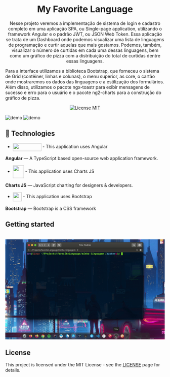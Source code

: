 <h1 align="center">
<br>
<br>
<br>
My Favorite Language
</h1>

<p align="center">Nesse projeto veremos a implementação de sistema de login e cadastro completo em uma aplicação SPA, ou Single-page application, utilizando o framework Angular e o padrão JWT, ou JSON Web Token. Essa aplicação se trata de um Dashboard onde podemos visualizar uma lista de linguagens de programação e curtir aquelas que mais gostamos. Podemos, também, visualizar o número de curtidas em cada uma dessas linguagens, bem como um gráfico de pizza com a distribuição do total de curtidas dentre essas linguagens.

Para a interface utilizamos a biblioteca Bootstrap, que forneceu o sistema de Grid (contêiner, linhas e colunas), o menu superior, as core, o cartão onde mostraremos os dados das linguagens e a estilização dos formulários. Além disso, utilizamos o pacote ngx-toastr para exibir mensagens de sucesso e erro para o usuário e o pacote ng2-charts para a construção do gráfico de pizza.</p>

<p align="center">
  <a href="https://opensource.org/licenses/MIT">
    <img src="https://img.shields.io/badge/License-MIT-blue.svg" alt="License MIT">
  </a>
</p>

[//]: # (Add your gifs/images here:)
<div>
  <img src="IMAGE_1_URL" alt="demo" height="425">
  <img src="IMAGE_2_URL" alt="demo" height="425">
</div>

<div>

## :rocket: Technologies
[//]: # (Add the features of your project here:)
*  <img src="https://angular.io/assets/images/logos/angular/logo-nav@2x.png" align="center" width="90" height="25">  -  This application uses Angular

**Angular** — A TypeScript based open-source web application framework.

* <img src="https://www.chartjs.org/img/chartjs-logo.svg" align="center" width="35" height="40">  -  This application uses Charts JS 

**Charts JS**  —  JavaScript charting for designers & developers.

*  <img src="https://upload.wikimedia.org/wikipedia/commons/thumb/b/b2/Bootstrap_logo.svg/200px-Bootstrap_logo.svg.png" align="center" width="28" height="28">  - This application uses Bootstrap 

**Bootstrap** — Bootstrap is a CSS framework
</div>

## Getting started


<br>
<img src="getting_started.gif" align="center">

## License

This project is licensed under the MIT License - see the [LICENSE](https://opensource.org/licenses/MIT) page for details.


